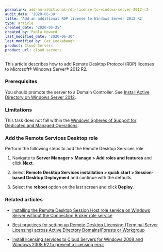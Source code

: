 ```yaml
---
permalink: add-an-additional-rdp-license-to-windows-server-2012-r2
audit_date: '2020-06-30'
title: 'Add an additional RDP license to Windows Server 2012 R2'
type: article
created_date: '2020-06-25'
created_by: Paola Howard
last_modified_date: '2020-06-30'
last_modified_by: Cat Lookabaugh
product: Cloud Servers
product_url: cloud-servers
---
```


This article describes how to add Remote Desktop Protocol (RDP) licenses to Microsoft&reg; Windows Server&reg; 2012 R2.

### Prerequisites

You should promote the server to a Domain Controller. See [Install Active Directory on Windows Server 2012](https://docs-ospc.rackspace.com/support/how-to/cloud-servers/installing-active-directory-on-windows-server-2012/).

### Limitations

This task does not fall within the [Windows Spheres of Support for Dedicated and Managed Operations](https://docs.rackspace.com/docs/windows-spheres-of-support-for-dedicated-and-managed-ops).

### Add the Remote Services Desktop role

Perform the following steps to add the Remote Desktop Services role:

1. Navigate to **Server Manager > Manage > Add roles and features** and click **Next**.

2. Select **Remote Desktop Services installation > quick start > Session-based Desktop Deployment** and continue with the defaults.

3. Select the **reboot** option on the last screen and click **Deploy**.

### Related articles

- [Installing the Remote Desktop Session Host role service on Windows Server without the Connection Broker role service](https://support.microsoft.com/en-us/help/2833839/guidelines-for-installing-the-remote-desktop-session-host-role-service/)

- [Best practices for setting up Remote Desktop Licensing (Terminal Server Licensing) across Active Directory Domains/Forests or Workgroup](https://support.microsoft.com/en-us/help/2473823/best-practices-for-setting-up-remote-desktop-licensing-terminal-server/)

- [Install licensing services to Cloud Servers for Windows 2008 and Windows 2008 R2 to prevent a licensing error](https://docs-ospc.rackspace.com/support/how-to/cloud-servers/install-licensing-services-to-cloud-servers-for-windows-2008-to-prevent-licensing-error/)
